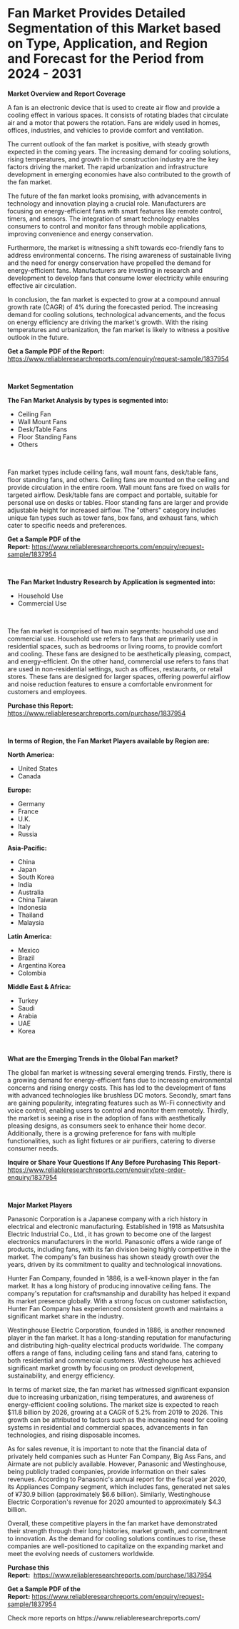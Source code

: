 <p><h1>Fan Market Provides Detailed Segmentation of this Market based on Type, Application, and Region and Forecast for the Period from 2024 - 2031</h1></p><p><strong>Market Overview and Report Coverage</strong></p>
<p><p>A fan is an electronic device that is used to create air flow and provide a cooling effect in various spaces. It consists of rotating blades that circulate air and a motor that powers the rotation. Fans are widely used in homes, offices, industries, and vehicles to provide comfort and ventilation.</p><p>The current outlook of the fan market is positive, with steady growth expected in the coming years. The increasing demand for cooling solutions, rising temperatures, and growth in the construction industry are the key factors driving the market. The rapid urbanization and infrastructure development in emerging economies have also contributed to the growth of the fan market.</p><p>The future of the fan market looks promising, with advancements in technology and innovation playing a crucial role. Manufacturers are focusing on energy-efficient fans with smart features like remote control, timers, and sensors. The integration of smart technology enables consumers to control and monitor fans through mobile applications, improving convenience and energy conservation.</p><p>Furthermore, the market is witnessing a shift towards eco-friendly fans to address environmental concerns. The rising awareness of sustainable living and the need for energy conservation have propelled the demand for energy-efficient fans. Manufacturers are investing in research and development to develop fans that consume lower electricity while ensuring effective air circulation.</p><p>In conclusion, the fan market is expected to grow at a compound annual growth rate (CAGR) of 4% during the forecasted period. The increasing demand for cooling solutions, technological advancements, and the focus on energy efficiency are driving the market's growth. With the rising temperatures and urbanization, the fan market is likely to witness a positive outlook in the future.</p></p>
<p><strong>Get a Sample PDF of the Report:</strong> <a href="https://www.reliableresearchreports.com/enquiry/request-sample/1837954">https://www.reliableresearchreports.com/enquiry/request-sample/1837954</a></p>
<p>&nbsp;</p>
<p><strong>Market Segmentation</strong></p>
<p><strong>The Fan Market Analysis by types is segmented into:</strong></p>
<p><ul><li>Ceiling Fan</li><li>Wall Mount Fans</li><li>Desk/Table Fans</li><li>Floor Standing Fans</li><li>Others</li></ul></p>
<p>&nbsp;</p>
<p><p>Fan market types include ceiling fans, wall mount fans, desk/table fans, floor standing fans, and others. Ceiling fans are mounted on the ceiling and provide circulation in the entire room. Wall mount fans are fixed on walls for targeted airflow. Desk/table fans are compact and portable, suitable for personal use on desks or tables. Floor standing fans are larger and provide adjustable height for increased airflow. The "others" category includes unique fan types such as tower fans, box fans, and exhaust fans, which cater to specific needs and preferences.</p></p>
<p><strong>Get a Sample PDF of the Report:</strong>&nbsp;<a href="https://www.reliableresearchreports.com/enquiry/request-sample/1837954">https://www.reliableresearchreports.com/enquiry/request-sample/1837954</a></p>
<p>&nbsp;</p>
<p><strong>The Fan Market Industry Research by Application is segmented into:</strong></p>
<p><ul><li>Household Use</li><li>Commercial Use</li></ul></p>
<p>&nbsp;</p>
<p><p>The fan market is comprised of two main segments: household use and commercial use. Household use refers to fans that are primarily used in residential spaces, such as bedrooms or living rooms, to provide comfort and cooling. These fans are designed to be aesthetically pleasing, compact, and energy-efficient. On the other hand, commercial use refers to fans that are used in non-residential settings, such as offices, restaurants, or retail stores. These fans are designed for larger spaces, offering powerful airflow and noise reduction features to ensure a comfortable environment for customers and employees.</p></p>
<p><strong>Purchase this Report:</strong>&nbsp; <a href="https://www.reliableresearchreports.com/purchase/1837954">https://www.reliableresearchreports.com/purchase/1837954</a></p>
<p>&nbsp;</p>
<p><strong>In terms of Region, the Fan Market Players available by Region are:</strong></p>
<p>
    <p> <strong> North America: </strong>
        <ul>
            <li>United States</li>
            <li>Canada</li>
        </ul>
        </p> 
    <p> <strong> Europe: </strong>
        <ul>
            <li>Germany</li>
            <li>France</li>
            <li>U.K.</li>
            <li>Italy</li>
            <li>Russia</li>
        </ul>
        </p> 
    <p> <strong> Asia-Pacific: </strong>
        <ul>
            <li>China</li>
            <li>Japan</li>
            <li>South Korea</li>
            <li>India</li>
            <li>Australia</li>
            <li>China Taiwan</li>
            <li>Indonesia</li>
            <li>Thailand</li>
            <li>Malaysia</li>
        </ul>
        </p> 
    <p> <strong> Latin America: </strong>
        <ul>
            <li>Mexico</li>
            <li>Brazil</li>
            <li>Argentina Korea</li>
            <li>Colombia</li>
        </ul>
        </p> 
    <p> <strong> Middle East & Africa: </strong>
        <ul>
            <li>Turkey</li>
            <li>Saudi</li>
            <li>Arabia</li>
            <li>UAE</li>
            <li>Korea</li>
        </ul>
    </p>
    </p>
<p>&nbsp;</p>
<p><strong>What are the Emerging Trends in the Global Fan market?</strong></p>
<p><p>The global fan market is witnessing several emerging trends. Firstly, there is a growing demand for energy-efficient fans due to increasing environmental concerns and rising energy costs. This has led to the development of fans with advanced technologies like brushless DC motors. Secondly, smart fans are gaining popularity, integrating features such as Wi-Fi connectivity and voice control, enabling users to control and monitor them remotely. Thirdly, the market is seeing a rise in the adoption of fans with aesthetically pleasing designs, as consumers seek to enhance their home decor. Additionally, there is a growing preference for fans with multiple functionalities, such as light fixtures or air purifiers, catering to diverse consumer needs.</p></p>
<p><strong>Inquire or Share Your Questions If Any Before Purchasing This Report</strong>- <a href="https://www.reliableresearchreports.com/enquiry/pre-order-enquiry/1837954">https://www.reliableresearchreports.com/enquiry/pre-order-enquiry/1837954</a></p>
<p>&nbsp;</p>
<p><strong>Major Market Players</strong></p>
<p><p>Panasonic Corporation is a Japanese company with a rich history in electrical and electronic manufacturing. Established in 1918 as Matsushita Electric Industrial Co., Ltd., it has grown to become one of the largest electronics manufacturers in the world. Panasonic offers a wide range of products, including fans, with its fan division being highly competitive in the market. The company's fan business has shown steady growth over the years, driven by its commitment to quality and technological innovations.</p><p>Hunter Fan Company, founded in 1886, is a well-known player in the fan market. It has a long history of producing innovative ceiling fans. The company's reputation for craftsmanship and durability has helped it expand its market presence globally. With a strong focus on customer satisfaction, Hunter Fan Company has experienced consistent growth and maintains a significant market share in the industry.</p><p>Westinghouse Electric Corporation, founded in 1886, is another renowned player in the fan market. It has a long-standing reputation for manufacturing and distributing high-quality electrical products worldwide. The company offers a range of fans, including ceiling fans and stand fans, catering to both residential and commercial customers. Westinghouse has achieved significant market growth by focusing on product development, sustainability, and energy efficiency.</p><p>In terms of market size, the fan market has witnessed significant expansion due to increasing urbanization, rising temperatures, and awareness of energy-efficient cooling solutions. The market size is expected to reach $11.8 billion by 2026, growing at a CAGR of 5.2% from 2019 to 2026. This growth can be attributed to factors such as the increasing need for cooling systems in residential and commercial spaces, advancements in fan technologies, and rising disposable incomes.</p><p>As for sales revenue, it is important to note that the financial data of privately held companies such as Hunter Fan Company, Big Ass Fans, and Airmate are not publicly available. However, Panasonic and Westinghouse, being publicly traded companies, provide information on their sales revenues. According to Panasonic's annual report for the fiscal year 2020, its Appliances Company segment, which includes fans, generated net sales of ¥730.9 billion (approximately $6.6 billion). Similarly, Westinghouse Electric Corporation's revenue for 2020 amounted to approximately $4.3 billion.</p><p>Overall, these competitive players in the fan market have demonstrated their strength through their long histories, market growth, and commitment to innovation. As the demand for cooling solutions continues to rise, these companies are well-positioned to capitalize on the expanding market and meet the evolving needs of customers worldwide.</p></p>
<p><strong>Purchase this Report:</strong>&nbsp;&nbsp;<a href="https://www.reliableresearchreports.com/purchase/1837954">https://www.reliableresearchreports.com/purchase/1837954</a></p>
<p></p>
<p><strong>Get a Sample PDF of the Report:</strong>&nbsp;<a href="https://www.reliableresearchreports.com/enquiry/request-sample/1837954">https://www.reliableresearchreports.com/enquiry/request-sample/1837954</a></p>
<p>Check more reports on https://www.reliableresearchreports.com/</p>